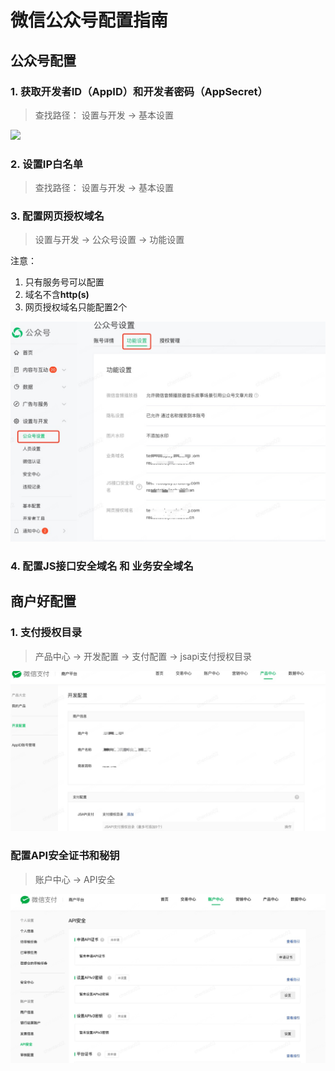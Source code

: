 # 微信公众号配置指南

## 公众号配置
### 1. 获取开发者ID（AppID）和开发者密码（AppSecret）
> 查找路径： 设置与开发 → 基本设置

![](assets/17170641444280.jpg)

### 2. 设置IP白名单
> 查找路径： 设置与开发 → 基本设置


### 3. 配置网页授权域名
> 设置与开发 → 公众号设置 → 功能设置

注意：
1. 只有服务号可以配置
2. 域名不含**http(s)**
3. 网页授权域名只能配置2个

![](assets/17170648086375.jpg)


### 4. 配置JS接口安全域名 和 业务安全域名

## 商户好配置
### 1. 支付授权目录
> 产品中心 → 开发配置 → 支付配置 → jsapi支付授权目录

![](assets/17170650077586.jpg)

### 配置API安全证书和秘钥
> 账户中心 → API安全

![](assets/17170650629300.jpg)
